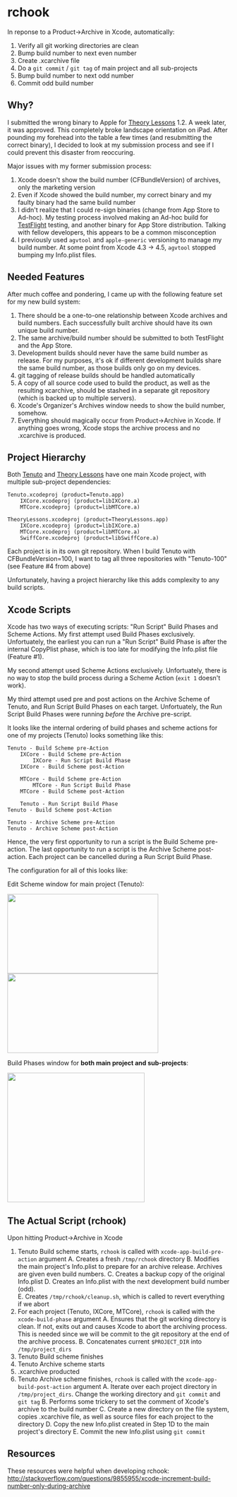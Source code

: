 # rchook

In reponse to a Product->Archive in Xcode, automatically:

 1. Verify all git working directories are clean
 2. Bump build number to next even number
 3. Create .xcarchive file
 4. Do a `git commit` / `git tag` of main project and all sub-projects
 5. Bump build number to next odd number
 6. Commit odd build number


## Why?

I submitted the wrong binary to Apple for [Theory Lessons](http://musictheory.net/buy/lessons) 1.2.  A week
later, it was approved.  This completely broke landscape orientation on iPad.  After pounding my forehead into
the table a few times (and resubmitting the correct binary), I decided to look at my submission process
and see if I could prevent this disaster from reoccuring.

Major issues with my former submission process:
 1. Xcode doesn't show the build number (CFBundleVersion) of archives, only the marketing version
 2. Even if Xcode showed the build number, my correct binary and my faulty binary had the same build number
 3. I didn't realize that I could re-sign binaries (change from App Store to Ad-hoc).
My testing process involved making an Ad-hoc build for [TestFlight](http://testflightapp.com) testing, and another binary for App Store distribution.  Talking with fellow developers, this appears to be a common misconception
 4. I previously used `agvtool` and `apple-generic` versioning to manage my build number.  At some point from Xcode 4.3 -> 4.5, `agvtool` stopped bumping my Info.plist files.


## Needed Features

After much coffee and pondering, I came up with the following feature set for my new build system:

 1. There should be a one-to-one relationship between Xcode archives and build numbers.  Each successfully
    built archive should have its own unique build number.
 2. The same archive/build number should be submitted to both TestFlight and the App Store.
 3. Development builds should never have the same build number as release.  For my purposes, it's ok if 
    different development builds share the same build number, as those builds only go on my devices.
 4. git tagging of release builds should be handled automatically
 5. A copy of all source code used to build the product, as well as the resulting xcarchive, should be stashed
    in a separate git repository (which is backed up to multiple servers).
 6. Xcode's Organizer's Archives window needs to show the build number, somehow.
 7. Everything should magically occur from Product->Archive in Xcode.  If anything goes wrong, Xcode stops the archive
    process and no .xcarchive is produced.


## Project Hierarchy

Both [Tenuto](http://musictheory.net/buy/tenuto) and [Theory Lessons](http://musictheory.net/buy/lessons) have one
main Xcode project, with multiple sub-project dependencies:

    Tenuto.xcodeproj (product=Tenuto.app)
        IXCore.xcodeproj (product=libIXCore.a)
        MTCore.xcodeproj (product=libMTCore.a)

    TheoryLessons.xcodeproj (product=TheoryLessons.app)
        IXCore.xcodeproj (product=libIXCore.a)
        MTCore.xcodeproj (product=libMTCore.a)
        SwiffCore.xcodeproj (product=libSwiffCore.a)

Each project is in its own git repository.  When I build Tenuto with CFBundleVersion=100, I want to tag all
three repositories with "Tenuto-100" (see Feature #4 from above)

Unfortunately, having a project hierarchy like this adds complexity to any build scripts.


## Xcode Scripts

Xcode has two ways of executing scripts: "Run Script" Build Phases and Scheme Actions.  My first attempt
used Build Phases exclusively.  Unfortuately, the earliest you can run a "Run Script" Build Phase is after
the internal CopyPlist phase, which is too late for modifying the Info.plist file (Feature #1).

My second attempt used Scheme Actions exclusively.  Unfortuately, there is no way to stop the build process
during a Scheme Action (`exit 1` doesn't work).

My third attempt used pre and post actions on the Archive Scheme of Tenuto, and Run Script Build Phases on 
each target.  Unfortuately, the Run Script Build Phases were running *before* the Archive pre-script.

It looks like the internal ordering of build phases and scheme actions for one of my projects (Tenuto) looks
something like this:

    Tenuto - Build Scheme pre-Action
        IXCore - Build Scheme pre-Action
            IXCore - Run Script Build Phase
        IXCore - Build Scheme post-Action

        MTCore - Build Scheme pre-Action
            MTCore - Run Script Build Phase
        MTCore - Build Scheme post-Action

        Tenuto - Run Script Build Phase
    Tenuto - Build Scheme post-Action

    Tenuto - Archive Scheme pre-Action
    Tenuto - Archive Scheme post-Action


Hence, the very first opportunity to run a script is the Build Scheme pre-action.
The last opportunity to run a script is the Archive Scheme post-action.
Each project can be cancelled during a Run Script Build Phase.

The configuration for all of this looks like:

Edit Scheme window for main project (Tenuto):

<img src="https://raw.github.com/musictheory/rchook/master/images/ss1.jpg" width="342" height="180"><br>
<img src="https://raw.github.com/musictheory/rchook/master/images/ss2.jpg" width="342" height="180"><br>

Build Phases window for **both main project and sub-projects**:

<img src="https://raw.github.com/musictheory/rchook/master/images/ss3.jpg" width="311" height="293"><br>


## The Actual Script (rchook)

Upon hitting Product->Archive in Xcode

 1. Tenuto Build scheme starts, `rchook` is called with `xcode-app-build-pre-action` argument
  A. Creates a fresh `/tmp/rchook` directory
  B. Modifies the main project's Info.plist to prepare for an archive release.
     Archives are given even build numbers.
  C. Creates a backup copy of the original Info.plist
  D. Creates an Info.plist with the next development build number (odd).  
  E. Creates `/tmp/rchook/cleanup.sh`, which is called to revert everything if we abort
 2. For each project (Tenuto, IXCore, MTCore), `rchook` is called with the `xcode-build-phase` argument
  A. Ensures that the git working directory is clean.  If not, exits out and causes Xcode
     to abort the archiving process.  This is needed since we will be commit to the git
     repository at the end of the archive process.
  B. Concatenates current `$PROJECT_DIR` into `/tmp/project_dirs`
 3. Tenuto Build scheme finishes
 4. Tenuto Archive scheme starts
 5. .xcarchive producted
 6. Tenuto Archive scheme finishes, `rchook` is called with the `xcode-app-build-post-action` argument
  A. Iterate over each project directory in `/tmp/project_dirs`.  Change the working directory and `git commit` and `git tag`
  B. Performs some trickery to set the comment of Xcode's archive to the build number
  C. Create a new directory on the file system, copies .xcarchive file, as well as source files for each project to the directory
  D. Copy the new Info.plist created in Step 1D to the main project's directory
  E. Commit the new Info.plist using `git commit`


## Resources

These resources were helpful when developing rchook:
http://stackoverflow.com/questions/9855955/xcode-increment-build-number-only-during-archive
